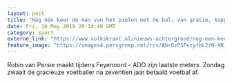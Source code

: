 ```yaml
---
layout: post
title: "Nog één keer de man van het pielen met de bal, van gratie, koppigheid en dat linkerbeen"
date: Fri, 10 May 2019 20:14:40 GMT
category: sport
externe_link: "https://www.volkskrant.nl/nieuws-achtergrond/nog-een-keer-vlammen-tegen-ado-en-dan-is-het-over-en-uit-voor-robin-van-persie~b1c71e91/"
feature_image: "https://images4.persgroep.net/rcs/Abr6zP5PezyfbL2zN-XN_d1r0QE/diocontent/147887597/_focus/0.5/0.5/_fill/320/320?appId=93a17a8fd81db0de025c8abd1cca1279&quality=0.85"
---
```


Robin van Persie maakt tijdens Feyenoord - ADO zijn laatste meters. Zondag zwaait de gracieuze voetballer na zeventien jaar betaald voetbal af.
